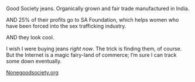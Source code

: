  Good Society jeans. Organically grown and fair trade manufactured in India. 

 AND 25% of their profits go to SA Foundation, which helps women who have been forced into the sex trafficking industry. 

 AND they look cool. 

 I wish I were buying jeans _right now_. The trick is finding them, of course. But the Internet is a magic fairy-land of commerce; I’m sure I can track some down eventually. 

 [None](https://t.umblr.com/redirect?z=http%3A%2F%2Fwww.goodsociety.org&amp;t=YzM4YzFjYTU5MWUzZjBjNWZiOGQwYzkxNmY1MDJiOTljODEyMmU4MSxQT21oMDdCYw%3D%3D&amp;b=t%3A-FRRJFFsFlqSwS3J4sl53A&amp;p=https%3A%2F%2Fsilverpip-blog.tumblr.com%2Fpost%2F48856762119%2Fgood-society&amp;m=1&amp;ts=1598221395 "goodsociety.org")[goodsociety.org](https://t.umblr.com/redirect?z=http%3A%2F%2Fgoodsociety.org&amp;t=Y2I4OGMxOWI0OGVhZGVlNjJmNjI4YjFhNmYwNWEwODY1OTk3MmRiMSxQT21oMDdCYw%3D%3D&amp;b=t%3A-FRRJFFsFlqSwS3J4sl53A&amp;p=https%3A%2F%2Fsilverpip-blog.tumblr.com%2Fpost%2F48856762119%2Fgood-society&amp;m=1&amp;ts=1598221395) 